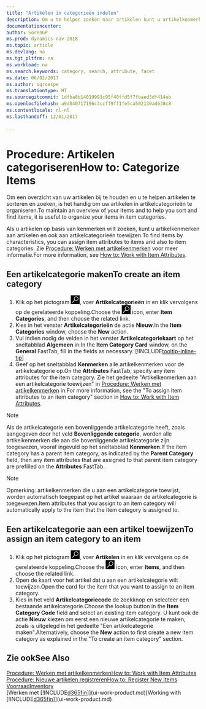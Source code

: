```yaml
---
title: "Artikelen in categorieën indelen"
description: Om u te helpen zoeken naar artikelen kunt u artikelkenmerken toewijzen en artikelen categoriseren.
documentationcenter: 
author: SorenGP
ms.prod: dynamics-nav-2018
ms.topic: article
ms.devlang: na
ms.tgt_pltfrm: na
ms.workload: na
ms.search.keywords: category, search, attribute, facet
ms.date: 06/02/2017
ms.author: sgroespe
ms.translationtype: HT
ms.sourcegitcommit: 1dfba8b14019991c95f40ffd5f7fbaed5df414eb
ms.openlocfilehash: a9d040717196c3ccff9ff1fe5ca502130ad638c8
ms.contentlocale: nl-nl
ms.lasthandoff: 12/01/2017

---
```

# <a name="how-to-categorize-items"></a><span data-ttu-id="1262d-103">Procedure: Artikelen categoriseren</span><span class="sxs-lookup"><span data-stu-id="1262d-103">How to: Categorize Items</span></span>
<span data-ttu-id="1262d-104">Om een overzicht van uw artikelen bij te houden en u te helpen artikelen te sorteren en zoeken, is het handig om uw artikelen in artikelcategorieën te organiseren.</span><span class="sxs-lookup"><span data-stu-id="1262d-104">To maintain an overview of your items and to help you sort and find items, it is useful to organize your items in item categories.</span></span>

<span data-ttu-id="1262d-105">Als u artikelen op basis van kenmerken wilt zoeken, kunt u artikelkenmerken aan artikelen en ook aan artikelcategorieën toewijzen.</span><span class="sxs-lookup"><span data-stu-id="1262d-105">To find items by characteristics, you can assign item attributes to items and also to item categories.</span></span> <span data-ttu-id="1262d-106">Zie [Procedure: Werken met artikelkenmerken](inventory-how-work-item-attributes.md) voor meer informatie.</span><span class="sxs-lookup"><span data-stu-id="1262d-106">For more information, see [How to: Work with Item Attributes](inventory-how-work-item-attributes.md).</span></span>

## <a name="to-create-an-item-category"></a><span data-ttu-id="1262d-107">Een artikelcategorie maken</span><span class="sxs-lookup"><span data-stu-id="1262d-107">To create an item category</span></span>
1. <span data-ttu-id="1262d-108">Klik op het pictogram ![Zoeken naar pagina of rapport](media/ui-search/search_small.png "pictogram Zoeken naar pagina of rapport"), voer **Artikelcategorieën** in en klik vervolgens op de gerelateerde koppeling.</span><span class="sxs-lookup"><span data-stu-id="1262d-108">Choose the ![Search for Page or Report](media/ui-search/search_small.png "Search for Page or Report icon") icon, enter **Item Categories**, and then choose the related link.</span></span>
2. <span data-ttu-id="1262d-109">Kies in het venster **Artikelcategorieën** de actie **Nieuw**.</span><span class="sxs-lookup"><span data-stu-id="1262d-109">In the **Item Categories** window, choose the **New** action.</span></span>
3. <span data-ttu-id="1262d-110">Vul indien nodig de velden in het venster **Artikelcategoriekaart** op het sneltabblad **Algemeen** in:</span><span class="sxs-lookup"><span data-stu-id="1262d-110">In the **Item Category Card** window, on the **General** FastTab, fill in the fields as necessary.</span></span> [!INCLUDE[tooltip-inline-tip](includes/tooltip-inline-tip_md.md)]
4. <span data-ttu-id="1262d-111">Geef op het sneltabblad **Kenmerken** alle artikelkenmerken voor de artikelcategorie op.</span><span class="sxs-lookup"><span data-stu-id="1262d-111">On the **Attributes** FastTab, specify any item attributes for the item category.</span></span> <span data-ttu-id="1262d-112">Zie het gedeelte "Artikelkenmerken aan een artikelcategorie toewijzen" in [Procedure: Werken met artikelkenmerken](inventory-how-work-item-attributes.md) in.</span><span class="sxs-lookup"><span data-stu-id="1262d-112">For more information, see the "To assign item attributes to an item category" section in [How to: Work with Item Attributes](inventory-how-work-item-attributes.md).</span></span>

> [!NOTE]  
>   <span data-ttu-id="1262d-113">Als de artikelcategorie een bovenliggende artikelcategorie heeft, zoals aangegeven door het veld **Bovenliggende categorie**, worden alle artikelkenmerken die aan die bovenliggende artikelcategorie zijn toegewezen, vooraf ingevuld op het sneltabblad **Kenmerken**.</span><span class="sxs-lookup"><span data-stu-id="1262d-113">If the item category has a parent item category, as indicated by the **Parent Category** field, then any item attributes that are assigned to that parent item category are prefilled on the **Attributes** FastTab.</span></span>

> [!NOTE]  
>   <span data-ttu-id="1262d-114">Opmerking: artikelkenmerken die u aan een artikelcategorie toewijst, worden automatisch toegepast op het artikel waaraan de artikelcategorie is toegewezen.</span><span class="sxs-lookup"><span data-stu-id="1262d-114">Item attributes that you assign to an item category will automatically apply to the item that the item category is assigned to.</span></span>

## <a name="to-assign-an-item-category-to-an-item"></a><span data-ttu-id="1262d-115">Een artikelcategorie aan een artikel toewijzen</span><span class="sxs-lookup"><span data-stu-id="1262d-115">To assign an item category to an item</span></span>
1. <span data-ttu-id="1262d-116">Klik op het pictogram ![Zoeken naar pagina of rapport](media/ui-search/search_small.png "pictogram Zoeken naar pagina of rapport"), voer **Artikelen** in en klik vervolgens op de gerelateerde koppeling.</span><span class="sxs-lookup"><span data-stu-id="1262d-116">Choose the ![Search for Page or Report](media/ui-search/search_small.png "Search for Page or Report icon") icon, enter **Items**, and then choose the related link.</span></span>
2. <span data-ttu-id="1262d-117">Open de kaart voor het artikel dat u aan een artikelcategorie wilt toewijzen.</span><span class="sxs-lookup"><span data-stu-id="1262d-117">Open the card for the item that you want to assign to an item category.</span></span>
3. <span data-ttu-id="1262d-118">Kies in het veld **Artikelcategoriecode** de zoekknop en selecteer een bestaande artikelcategorie.</span><span class="sxs-lookup"><span data-stu-id="1262d-118">Choose the lookup button in the **Item Category Code** field and select an existing item category.</span></span> <span data-ttu-id="1262d-119">U kunt ook de actie **Nieuw** kiezen om eerst een nieuwe artikelcategorie te maken, zoals is uitgelegd in het gedeelte "Een artikelcategorie maken".</span><span class="sxs-lookup"><span data-stu-id="1262d-119">Alternatively, choose the **New** action to first create a new item category as explained in the "To create an item category" section.</span></span>

## <a name="see-also"></a><span data-ttu-id="1262d-120">Zie ook</span><span class="sxs-lookup"><span data-stu-id="1262d-120">See Also</span></span>
[<span data-ttu-id="1262d-121">Procedure: Werken met artikelkenmerken</span><span class="sxs-lookup"><span data-stu-id="1262d-121">How to: Work with Item Attributes</span></span>](inventory-how-work-item-attributes.md)  
[<span data-ttu-id="1262d-122">Procedure: Nieuwe artikelen registreren</span><span class="sxs-lookup"><span data-stu-id="1262d-122">How to: Register New Items</span></span>](inventory-how-register-new-items.md)  
[<span data-ttu-id="1262d-123">Voorraad</span><span class="sxs-lookup"><span data-stu-id="1262d-123">Inventory</span></span>](inventory-manage-inventory.md)  
<span data-ttu-id="1262d-124">[Werken met [!INCLUDE[d365fin](includes/d365fin_md.md)]](ui-work-product.md)</span><span class="sxs-lookup"><span data-stu-id="1262d-124">[Working with [!INCLUDE[d365fin](includes/d365fin_md.md)]](ui-work-product.md)</span></span>

